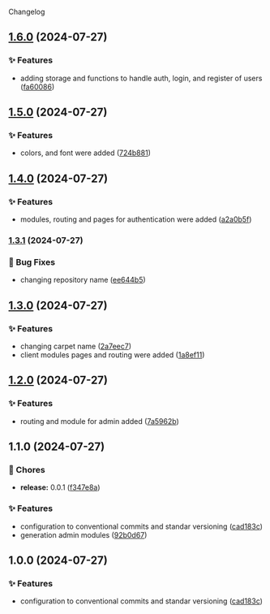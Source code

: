 Changelog
## [1.6.0](https://github.com/darksoul333666/Straapberry/compare/v1.5.0...v1.6.0) (2024-07-27)


### ✨ Features

* adding storage and functions to handle auth, login, and register of users ([fa60086](https://github.com/darksoul333666/Straapberry/commit/fa600860be63d8860420893e50f6e3627331dd97))

## [1.5.0](https://github.com/darksoul333666/Straapberry/compare/v1.4.0...v1.5.0) (2024-07-27)


### ✨ Features

* colors, and font were added ([724b881](https://github.com/darksoul333666/Straapberry/commit/724b8813c7cc6c39d653fef8bdc7ecf4caf15cf2))

## [1.4.0](https://github.com/darksoul333666/Straapberry/compare/v1.3.1...v1.4.0) (2024-07-27)


### ✨ Features

* modules, routing and pages for authentication were added ([a2a0b5f](https://github.com/darksoul333666/Straapberry/commit/a2a0b5f0df848ddac0444eb7acde0e52ef4a52c3))

### [1.3.1](https://github.com/darksoul333666/Straapberry/compare/v1.3.0...v1.3.1) (2024-07-27)


### 🐛 Bug Fixes

* changing repository name ([ee644b5](https://github.com/darksoul333666/Straapberry/commit/ee644b53faa4d506435c38dc01763246664efb88))

## [1.3.0](https://github.com/darksoul333666/Straapberry/compare/v1.2.0...v1.3.0) (2024-07-27)


### ✨ Features

* changing carpet name ([2a7eec7](https://github.com/darksoul333666/Straapberry/commit/2a7eec7d6e92ff13a6bfc41b5de7a28999a2f4b9))
* client modules pages and routing were added ([1a8ef11](https://github.com/darksoul333666/Straapberry/commit/1a8ef11ae2c733ef3e3cee8f3b5bedd748c82254))

## [1.2.0](https://github.com/darksoul333666/Straapberry/compare/v1.1.0...v1.2.0) (2024-07-27)

### ✨ Features

* routing and module for admin added ([7a5962b](https://github.com/darksoul333666/Straapberry/commit/7a5962b971d82ecb954e4b7ba39cda9c3e9f8643))

## 1.1.0 (2024-07-27)


### 🚚 Chores

* **release:** 0.0.1 ([f347e8a](https://github.com/darksoul333666/Straapberry/commit/f347e8a56da6c7dc0569e8a40fdd71fe12848c28))


### ✨ Features

* configuration to conventional commits and standar versioning ([cad183c](https://github.com/darksoul333666/Straapberry/commit/cad183c6a36048395e442ad3ab0c9990b6bc4c55))
* generation admin modules ([92b0d67](https://github.com/darksoul333666/Straapberry/commit/92b0d6758d5c106096b1bbb6347f67425d10133d))

## 1.0.0 (2024-07-27)


### ✨ Features

* configuration to conventional commits and standar versioning ([cad183c](https://github.com/darksoul333666/Straapberry/commit/cad183c6a36048395e442ad3ab0c9990b6bc4c55))
